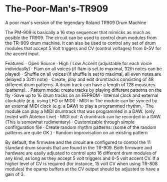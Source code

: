 # The-Poor-Man's-TR909
A poor man's version of the legendary Roland TR909 Drum Machine

The PM-909 is basically a 16 step sequencer that mimicks as much as posible the TR909. The circuit can be used to control drum modules from the TR-909 drum machine. It can also be used to control any set of drum modules that accept 5 Volt triggers and CV (control voltages) from 0-5V for the accent input. 


Features:
·   Open Source
·   High / Low Accent (adjustable for each voice individually)
·   Flam on all voices  (if flam is set to maximal, 32th notes can be played)
·   Shuffle on all voices (if shuffle is set to maximal, all even notes are delayed a 32th note)
·   Create, play and edit drumtracks consisting of 48 different drum patterns. A drum track can have a length of 128 measures (patterns).
.   Pattern mode: create tracks by playing different patterns on the fly
·   Save up to 16 drum tracks on an EEPROM
·   Internal clock and external clockable (e.g. using LFO or MIDI)
·   MIDI in  The module can be synced by an external MIDI clock (e.g. a DAW) to play a programmed rhythm,
·   The module can play a MIDI drumtrack that was programmed in a DAW. (only tested with Ableton Live)
·   MIDI out:  A drumtrack can be recorded in a DAW. (This is somewhat rudimentary)
·   Customizable through simple confirguration file
·   Create random rhythm patterns:   (some of the random patterns are quite OK )
·   Random improvisation on an existing pattern


By default, the firmware and the circuit are configured to control the 11 standard drum sounds that are found in the TR-909. Both firmware and hardware are easily adjusted to control upto 16 different drum modules of any kind, as long as they accept 5 volt triggers and 0-5 volt accent CV. If a higher level of CV is required (for instance, 15 volt CV  when using TR-808 modules) the opamp buffers at the CV output should be adjusted to have a gain of 3. 

